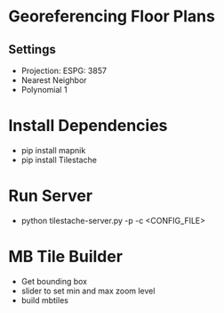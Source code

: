 # Georeferencing Floor Plans
## Settings
 - Projection: ESPG: 3857
 - Nearest Neighbor
 - Polynomial 1

# Install Dependencies
 - pip install mapnik
 - pip install Tilestache

# Run Server
 - python tilestache-server.py -p <PORT> -c <CONFIG_FILE>

# MB Tile Builder
 - Get bounding box
 - slider to set min and max zoom level
 - build mbtiles
